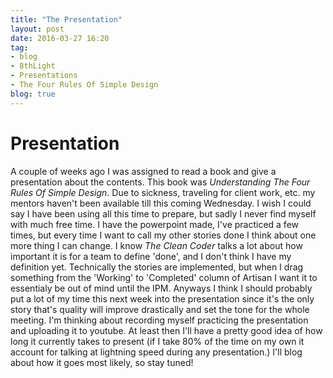 ```yaml
---
title: "The Presentation"
layout: post
date: 2016-03-27 16:20
tag:
- blog
- 8thLight
- Presentations 
- The Four Rules Of Simple Design 
blog: true
---
```

# Presentation
A couple of weeks ago I was assigned to read a book and give a presentation about the contents. This book was *Understanding The Four Rules Of Simple Design*.
Due to sickness, traveling for client work, etc. my mentors haven't been available till this coming Wednesday. I wish I could say I have been using all this time
to prepare, but sadly I never find myself with much free time. I have the powerpoint made, I've practiced a few times, but every time I want to call my other stories
done I think about one more thing I can change. I know *The Clean Coder* talks a lot about how important it is for a team to define 'done',
and I don't think I have my definition yet. Technically the stories are implemented, but when I drag something from the 'Working' to 'Completed' column of Artisan
I want it to essentialy be out of mind until the IPM. Anyways I think I should probably put a lot of my time this next week into the presentation
since it's the only story that's quality will improve drastically and set the tone for the whole meeting. I'm thinking about recording myself practicing the presentation and uploading it to youtube.
At least then I'll have a pretty good idea of how long it currently takes to present (if I take 80% of the time on my own it account for talking at lightning speed during any presentation.)
I'll blog about how it goes most likely, so stay tuned!
